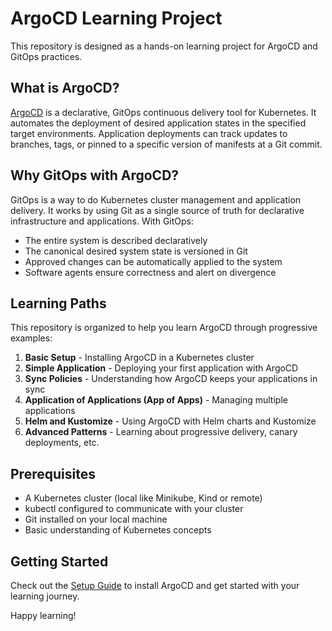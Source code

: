 # ArgoCD Learning Project

This repository is designed as a hands-on learning project for ArgoCD and GitOps practices. 

## What is ArgoCD?

[ArgoCD](https://argoproj.github.io/argo-cd/) is a declarative, GitOps continuous delivery tool for Kubernetes. It automates the deployment of desired application states in the specified target environments. Application deployments can track updates to branches, tags, or pinned to a specific version of manifests at a Git commit.

## Why GitOps with ArgoCD?

GitOps is a way to do Kubernetes cluster management and application delivery. It works by using Git as a single source of truth for declarative infrastructure and applications. With GitOps:

- The entire system is described declaratively
- The canonical desired system state is versioned in Git
- Approved changes can be automatically applied to the system
- Software agents ensure correctness and alert on divergence

## Learning Paths

This repository is organized to help you learn ArgoCD through progressive examples:

1. **Basic Setup** - Installing ArgoCD in a Kubernetes cluster
2. **Simple Application** - Deploying your first application with ArgoCD
3. **Sync Policies** - Understanding how ArgoCD keeps your applications in sync
4. **Application of Applications (App of Apps)** - Managing multiple applications
5. **Helm and Kustomize** - Using ArgoCD with Helm charts and Kustomize
6. **Advanced Patterns** - Learning about progressive delivery, canary deployments, etc.

## Prerequisites

- A Kubernetes cluster (local like Minikube, Kind or remote)
- kubectl configured to communicate with your cluster
- Git installed on your local machine
- Basic understanding of Kubernetes concepts

## Getting Started

Check out the [Setup Guide](./docs/setup.md) to install ArgoCD and get started with your learning journey.

Happy learning!
